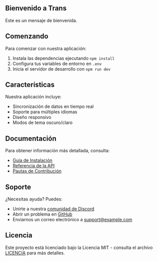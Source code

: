 ## Bienvenido a Trans

Este es un mensaje de bienvenida.

## Comenzando

Para comenzar con nuestra aplicación:

1. Instala las dependencias ejecutando `npm install`
2. Configura tus variables de entorno en `.env`
3. Inicia el servidor de desarrollo con `npm run dev`

## Características

Nuestra aplicación incluye:

- Sincronización de datos en tiempo real
- Soporte para múltiples idiomas
- Diseño responsivo
- Modos de tema oscuro/claro

## Documentación

Para obtener información más detallada, consulta:

- [Guía de Instalación](./installation.md)
- [Referencia de la API](./api-reference.md)
- [Pautas de Contribución](./contributing.md)

## Soporte

¿Necesitas ayuda? Puedes:

- Unirte a nuestra [comunidad de Discord](https://discord.gg/example)
- Abrir un problema en [GitHub](https://github.com/example/repo)
- Enviarnos un correo electrónico a support@example.com

## Licencia

Este proyecto está licenciado bajo la Licencia MIT - consulta el archivo [LICENCIA](./LICENSE) para más detalles.